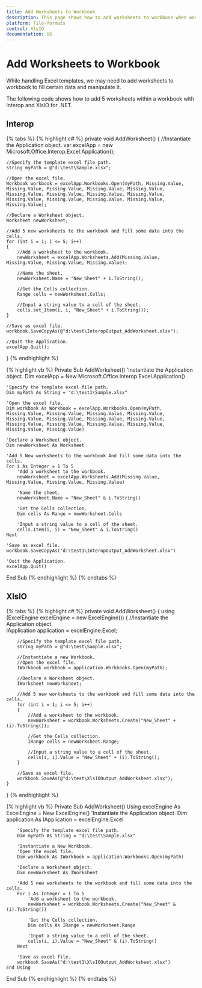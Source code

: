 ```yaml
---
title: Add Worksheets to Workbook
description: This page shows how to add worksheets to workbook when working with template Excel document.
platform: file-formats
control: XlsIO
documentation: UG
---
```


# Add Worksheets to Workbook

While handling Excel templates, we may need to add worksheets to workbook to fill certain data and manipulate it.

The following code shows how to add 5 worksheets within a workbook with Interop and XlsIO for .NET.

## Interop

{% tabs %}
{% highlight c# %}
private void AddWorksheet()
{
    //Instantiate the Application object.
    var excelApp = new Microsoft.Office.Interop.Excel.Application();

    //Specify the template excel file path.
    string myPath = @"d:\test\Sample.xlsx";

    //Open the excel file.
    Workbook workbook = excelApp.Workbooks.Open(myPath, Missing.Value, Missing.Value, Missing.Value, Missing.Value, Missing.Value, Missing.Value, Missing.Value, Missing.Value, Missing.Value, Missing.Value, Missing.Value, Missing.Value, Missing.Value, Missing.Value);

    //Declare a Worksheet object.
    Worksheet newWorksheet;

    //Add 5 new worksheets to the workbook and fill some data into the cells.
    for (int i = 1; i <= 5; i++)
    {
        //Add a worksheet to the workbook.
        newWorksheet = excelApp.Worksheets.Add(Missing.Value, Missing.Value, Missing.Value, Missing.Value);

        //Name the sheet.
        newWorksheet.Name = "New_Sheet" + i.ToString();

        //Get the Cells collection.
        Range cells = newWorksheet.Cells;

        //Input a string value to a cell of the sheet.
        cells.set_Item(i, i, "New_Sheet" + i.ToString());
    }

    //Save as excel file.
    workbook.SaveCopyAs(@"d:\test\InteropOutput_AddWorksheet.xlsx");

    //Quit the Application.
    excelApp.Quit();
}
{% endhighlight %}

{% highlight vb %}
Private Sub AddWorksheet()
    'Instantiate the Application object.
    Dim excelApp = New Microsoft.Office.Interop.Excel.Application()

    'Specify the template excel file path.
    Dim myPath As String = "d:\test1\Sample.xlsx"

    'Open the excel file.
    Dim workbook As Workbook = excelApp.Workbooks.Open(myPath, Missing.Value, Missing.Value, Missing.Value, Missing.Value, Missing.Value, Missing.Value, Missing.Value, Missing.Value, Missing.Value, Missing.Value, Missing.Value, Missing.Value, Missing.Value, Missing.Value)

    'Declare a Worksheet object.
    Dim newWorksheet As Worksheet

    'Add 5 New worksheets to the workbook And fill some data into the cells.
    For i As Integer = 1 To 5
        'Add a worksheet to the workbook.
        newWorksheet = excelApp.Worksheets.Add(Missing.Value, Missing.Value, Missing.Value, Missing.Value)

        'Name the sheet.
        newWorksheet.Name = "New_Sheet" & i.ToString()

        'Get the Cells collection.
        Dim cells As Range = newWorksheet.Cells

        'Input a string value to a cell of the sheet.
        cells.Item(i, i) = "New_Sheet" & i.ToString()
    Next

    'Save as excel file.
    workbook.SaveCopyAs("d:\test1\InteropOutput_AddWorksheet.xlsx")

    'Quit the Application.
    excelApp.Quit()
End Sub
{% endhighlight %}
{% endtabs %}

## XlsIO

{% tabs %}
{% highlight c# %}
private void AddWorksheet()
{
    using (ExcelEngine excelEngine = new ExcelEngine())
    {
        //Instantiate the Application object.                
        IApplication application = excelEngine.Excel;

        //Specify the template excel file path.
        string myPath = @"d:\test\Sample.xlsx";

        //Instantiate a new Workbook.
        //Open the excel file.
        IWorkbook workbook = application.Workbooks.Open(myPath);

        //Declare a Worksheet object.
        IWorksheet newWorksheet;

        //Add 5 new worksheets to the workbook and fill some data into the cells.
        for (int i = 1; i <= 5; i++)
        {
            //Add a worksheet to the workbook.
            newWorksheet = workbook.Worksheets.Create("New_Sheet" + (i).ToString());

            //Get the Cells collection.
            IRange cells = newWorksheet.Range;

            //Input a string value to a cell of the sheet.
            cells[i, i].Value = "New_Sheet" + (i).ToString();
        }

        //Save as excel file.
        workbook.SaveAs(@"d:\test\XlsIOOutput_AddWorksheet.xlsx");
    }
}
{% endhighlight %}

{% highlight vb %}
Private Sub AddWorksheet()
    Using excelEngine As ExcelEngine = New ExcelEngine()
        'Instantiate the Application object.
        Dim application As IApplication = excelEngine.Excel

        'Specify the template excel file path.
        Dim myPath As String = "d:\test\Sample.xlsx"

        'Instantiate a New Workbook.
        'Open the excel file.
        Dim workbook As IWorkbook = application.Workbooks.Open(myPath)

        'Declare a Worksheet object.
        Dim newWorksheet As IWorksheet

        'Add 5 new worksheets to the workbook and fill some data into the cells.
        For i As Integer = 1 To 5
            'Add a worksheet to the workbook.
            newWorksheet = workbook.Worksheets.Create("New_Sheet" & (i).ToString())

            'Get the Cells collection.
            Dim cells As IRange = newWorksheet.Range

            'Input a string value to a cell of the sheet.
            cells(i, i).Value = "New_Sheet" & (i).ToString()
        Next

        'Save as excel file.
        workbook.SaveAs("d:\test1\XlsIOOutput_AddWorksheet.xlsx")
    End Using
End Sub
{% endhighlight %}
{% endtabs %}
